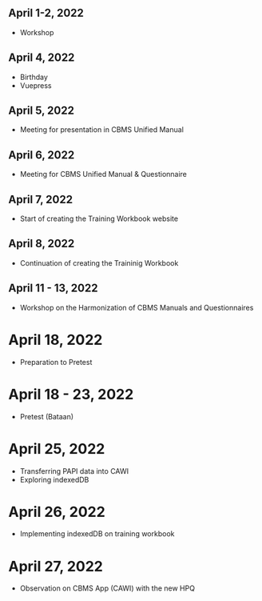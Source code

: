## April 1-2, 2022
- Workshop

## April 4, 2022
- Birthday
- Vuepress

## April 5, 2022
- Meeting for presentation in CBMS Unified Manual

## April 6, 2022
- Meeting for CBMS Unified Manual & Questionnaire

## April 7, 2022
- Start of creating the Training Workbook website 

## April 8, 2022
- Continuation of creating the Traininig Workbook

## April 11 - 13, 2022
- Workshop on the Harmonization of CBMS Manuals and Questionnaires

# April 18, 2022 
- Preparation to Pretest 

# April 18 - 23, 2022
- Pretest (Bataan)

# April 25, 2022
- Transferring PAPI data into CAWI
- Exploring indexedDB

# April 26, 2022
- Implementing indexedDB on training workbook

# April 27, 2022
- Observation on CBMS App (CAWI) with the new HPQ 
